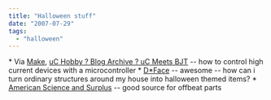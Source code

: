 ```yaml
---
title: "Halloween stuff"
date: "2007-07-29"
tags: 
  - "halloween"
---
```


\* Via [Make](http://www.makezine.com/blog/archive/2007/07/controling_highcurrent_de.html?CMP=OTC-0D6B48984890), [uC Hobby ? Blog Archive ? uC Meets BJT](http://www.uchobby.com/index.php/2007/07/23/uc-meets-bjt/ "uC Hobby ? Blog Archive ? uC Meets BJT") -- how to control high current devices with a microcontroller \* [D\*Face](http://www.core77.com/blog/object_culture/dface_defaces_where_we_wouldnt_expect_6948.asp) -- awesome -- how can i turn ordinary structures around my house into halloween themed items? \* [American Science and Surplus](http://toolmonger.com/2007/07/27/material-source-american-science-surplus/) -- good source for offbeat parts
